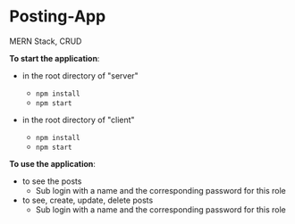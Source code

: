 # Posting-App
MERN Stack, CRUD

**To start the application**:
- in the root directory of "server"
  - ```npm install```
  - ```npm start```

- in the root directory of "client"
  - ```npm install```
  - ```npm start```

**To use the application**:
- to see the posts
  - Sub login with a name and the corresponding password for this role
- to see, create, update, delete posts
   - Sub login with a name and the corresponding password for this role
